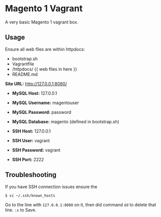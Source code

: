 # Magento 1 Vagrant
A very basic Magento 1 vagrant box.

## Usage

Ensure all web files are within httpdocs:

- bootstrap.sh
- Vagrantfile
- /httpdocs/ {{ web files in here }}
- README.md

**Site URL:** http://127.0.0.1:8080/

- **MySQL Host:** 127.0.0.1
- **MySQL Username:** magentouser
- **MySQL Password:** password
- **MySQL Database:** magento (defined in bootstrap.sh)

- **SSH Host:** 127.0.0.1
- **SSH User:** vagrant
- **SSH Password:** vagrant
- **SSH Port:** 2222

## Troubleshooting

If you have SSH connection issues ensure the 

`$ vi ~/.ssh/known_hosts`

Go to the line with `127.0.0.1:8080` on it, then did command `dd` to delete that line. `:x` to Save.
